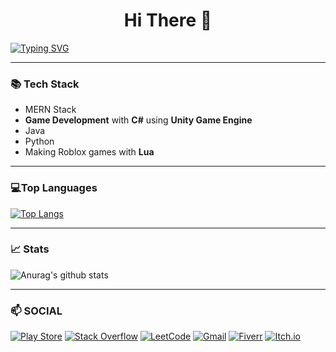 <h1 align="center">Hi There 👋</h1>

[![Typing SVG](https://readme-typing-svg.demolab.com?font=Tilt+Warp&size=24&pause=1000&center=true&width=435&lines=Full-Stack+Developer;Software+Engineer;Game+Developer)](https://git.io/typing-svg)
___

### 📚 Tech Stack
- MERN Stack
- **Game Development** with **C#** using **Unity Game Engine** 
- Java
- Python
- Making Roblox games with **Lua**

___

### 💻Top Languages
[![Top Langs](https://github-readme-stats.vercel.app/api/top-langs/?username=mohakdev&layout=donut&theme=react)](https://github.com/anuraghazra/github-readme-stats)
___

### 📈 Stats
![Anurag's github stats](https://github-readme-stats.vercel.app/api?username=mohakdev&theme=react)
___

### 📫 SOCIAL
[![Play Store](https://img.shields.io/badge/Google_Play-414141?style=for-the-badge&logo=google-play&logoColor=white)](https://play.google.com/store/apps/dev?id=8686453862448820235)
[![Stack Overflow](https://img.shields.io/badge/-Stackoverflow-FE7A16?style=for-the-badge&logo=stack-overflow&logoColor=white)](https://stackoverflow.com/users/20568825/mohak-jain)
[![LeetCode](https://img.shields.io/badge/-LeetCode-FFA116?style=for-the-badge&logo=leetcode&logoColor=white)](https://leetcode.com/mohakdev/)
[![Gmail](https://img.shields.io/badge/Gmail-D14836?style=for-the-badge&logo=gmail&logoColor=white)](https://mail.google.com/mail/?view=cm&to=mohakj500@gmail.com)
[![Fiverr](https://img.shields.io/badge/fiverr-1DBF73?style=for-the-badge&logo=fiverr&logoColor=white)](https://www.fiverr.com/mohakjain1?public_mode=true)
[![Itch.io](https://img.shields.io/badge/Itch-%23FF0B34.svg?style=for-the-badge&logo=Itch.io&logoColor=white)](https://radiantgames.itch.io/)


